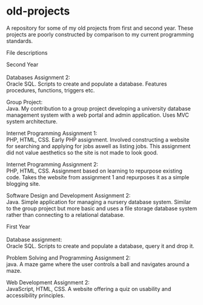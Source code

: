# old-projects
A repository for some of my old projects from first and second year. These projects are poorly constructed by comparison to my current programming standards.

File descriptions<br>

Second Year<br><br>
Databases Assignment 2:<br>
Oracle SQL. Scripts to create and populate a database. Features procedures, functions, triggers etc.<br>

Group Project:<br>
Java. My contribution to a group project developing a university database management system with a web portal and admin application. Uses MVC system architecture. <br>

Internet Programming Assignment 1:<br>
PHP, HTML, CSS. Early PHP assignment. Involved constructing a website for searching and applying for jobs aswell as listing jobs. This assignment did not value aesthetics so the site is not made to look good.<br>

Internet Programming Assignment 2:<br>
PHP, HTML, CSS. Assignment based on learning to repurpose existing code. Takes the website from assignment 1 and repurposes it as a simple blogging site.<br>

Software Design and Development Assignment 2:<br>
Java. Simple application for managing a nursery database system. Similar to the group project but more basic and uses a file storage database system rather than connecting to a relational database.<br>

First Year<br><br>
Database assignment:<br>
Oracle SQL. Scripts to create and populate a database, query it and drop it.

Problem Solving and Programming Assignment 2:<br>
java. A maze game where the user controls a ball and navigates around a maze.<br>

Web Development Assignment 2:<br>
JavaScript, HTML, CSS. A website offering a quiz on usability and accessibility principles.<br>





